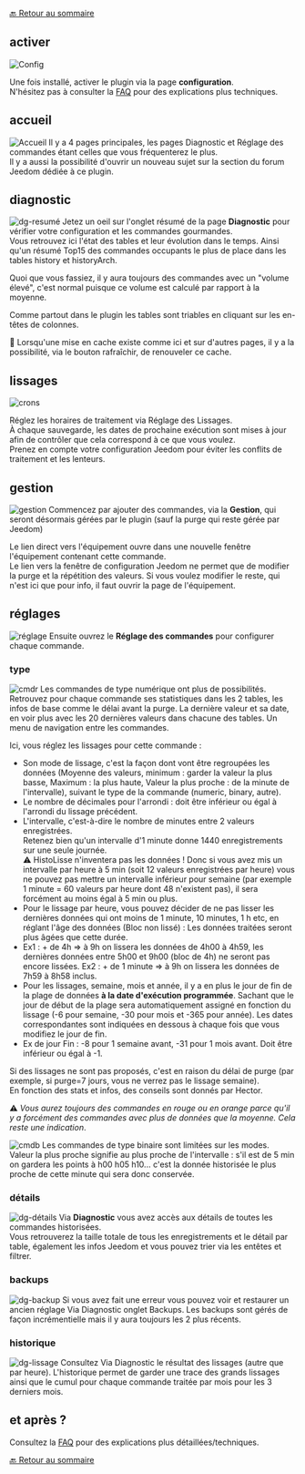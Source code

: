 [🔙 Retour au sommaire](index.md)

## activer
![Config](img/conf.png)

Une fois installé, activer le plugin via la page **configuration**.  
N'hésitez pas à consulter la [FAQ](faq.md) pour des explications plus techniques.

## accueil
![Accueil](img/acc.png)
Il y a 4 pages principales, les pages Diagnostic et Réglage des commandes étant celles que vous fréquenterez le plus.  
Il y a aussi la possibilité d'ouvrir un nouveau sujet sur la section du forum Jeedom dédiée à ce plugin.

## diagnostic
![dg-resumé](img/dg-res.png)
Jetez un oeil sur l'onglet résumé de la page **Diagnostic** pour vérifier votre configuration et les commandes gourmandes.  
Vous retrouvez ici l'état des tables et leur évolution dans le temps. Ainsi qu'un résumé Top15 des commandes occupants le plus de place dans les tables history et historyArch.

Quoi que vous fassiez, il y aura toujours des commandes avec un "volume élevé", c'est normal puisque ce volume est calculé par rapport à la moyenne.

Comme partout dans le plugin les tables sont triables en cliquant sur les en-têtes de colonnes.
  
🧠 Lorsqu'une mise en cache existe comme ici et sur d'autres pages, il y a la possibilité, via le bouton rafraîchir, de renouveler ce cache.

## lissages
![crons](img/crons.png)  

Réglez les horaires de traitement via Réglage des Lissages.  
À chaque sauvegarde, les dates de prochaine exécution sont mises à jour afin de contrôler que cela correspond à ce que vous voulez.  
Prenez en compte votre configuration Jeedom pour éviter les conflits de traitement et les lenteurs.

## gestion
![gestion](img/gestion.png)
Commencez par ajouter des commandes, via la **Gestion**, qui seront désormais gérées par le plugin (sauf la purge qui reste gérée par Jeedom)

Le lien direct vers l'équipement ouvre dans une nouvelle fenêtre l'équipement contenant cette commande.  
Le lien vers la fenêtre de configuration Jeedom ne permet que de modifier la purge et la répétition des valeurs. Si vous voulez modifier le reste, qui n'est ici que pour info, il faut ouvrir la page de l'équipement.

## réglages
![réglage](img/regl.png)
Ensuite ouvrez le **Réglage des commandes** pour configurer chaque commande.

### type
![cmdr](img/cmdr.png)
Les commandes de type numérique ont plus de possibilités.
Retrouvez pour chaque commande ses statistiques dans les 2 tables, les infos de base comme le délai avant la purge. La dernière valeur et sa date, en voir plus avec les 20 dernières valeurs dans chacune des tables. Un menu de navigation entre les commandes.

Ici, vous réglez les lissages pour cette commande :
- Son mode de lissage, c'est la façon dont vont être regroupées les données (Moyenne des valeurs, minimum : garder la valeur la plus basse, Maximum : la plus haute, Valeur la plus proche : de la minute de l'intervalle), suivant le type de la commande (numeric, binary, autre). 
- Le nombre de décimales pour l'arrondi : doit être inférieur ou égal à l'arrondi du lissage précédent. 
- L'intervalle, c'est-à-dire le nombre de minutes entre 2 valeurs enregistrées.  
Retenez bien qu'un intervalle d'1 minute donne 1440 enregistrements sur une seule journée.  
⚠️ HistoLisse n'inventera pas les données ! Donc si vous avez mis un intervalle par heure à 5 min (soit 12 valeurs enregistrées par heure) vous ne pouvez pas mettre un intervalle inférieur pour semaine (par exemple 1 minute = 60 valeurs par heure dont 48 n'existent pas), il sera forcément au moins égal à 5 min ou plus.
- Pour le lissage par heure, vous pouvez décider de ne pas lisser les dernières données qui ont moins de 1 minute, 10 minutes, 1 h etc, en réglant l'âge des données (Bloc non lissé) : Les données traitées seront plus âgées que cette durée. 
 - Ex1 : + de 4h => à 9h on lissera les données de 4h00 à 4h59, les dernières données entre 5h00 et 9h00 (bloc de 4h) ne seront pas encore lissées. Ex2 : + de 1 minute => à 9h on lissera les données de 7h59 à 8h58 inclus.
- Pour les lissages, semaine, mois et année, il y a en plus le jour de fin de la plage de données **à la date d'exécution programmée**. Sachant que le jour de début de la plage sera automatiquement assigné en fonction du lissage (-6 pour semaine, -30 pour mois et -365 pour année). Les dates correspondantes sont indiquées en dessous à chaque fois que vous modifiez le jour de fin. 
 - Ex de jour Fin : -8 pour 1 semaine avant, -31 pour 1 mois avant. Doit être inférieur ou égal à -1.

Si des lissages ne sont pas proposés, c'est en raison du délai de purge (par exemple, si purge=7 jours, vous ne verrez pas le lissage semaine).  
En fonction des stats et infos, des conseils sont donnés par Hector.

⚠️ *Vous aurez toujours des commandes en rouge ou en orange parce qu'il y a forcément des commandes avec plus de données que la moyenne. Cela reste une indication*.

![cmdb](img/cmdb.png)
Les commandes de type binaire sont limitées sur les modes.  
Valeur la plus proche signifie au plus proche de l'intervalle : s'il est de 5 min on gardera les points à h00 h05 h10... c'est la donnée historisée le plus proche de cette minute qui sera donc conservée.

### détails
![dg-détails](img/dg-det.png)
Via **Diagnostic** vous avez accès aux détails de toutes les commandes historisées.  
Vous retrouverez la taille totale de tous les enregistrements et le détail par table, également les infos Jeedom et vous pouvez trier via les entêtes et filtrer.

### backups
![dg-backup](img/dg-back.png)
Si vous avez fait une erreur vous pouvez voir et restaurer un ancien réglage Via Diagnostic onglet Backups. Les backups sont gérés de façon incrémentielle mais il y aura toujours les 2 plus récents.

### historique
![dg-lissage](img/dg-liss.png)
Consultez Via Diagnostic le résultat des lissages (autre que par heure). L'historique permet de garder une trace des grands lissages ainsi que le cumul pour chaque commande traitée par mois pour les 3 derniers mois.

## et après ?
Consultez la [FAQ](faq.md) pour des explications plus détaillées/techniques.

[🔙 Retour au sommaire](index.md)